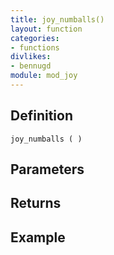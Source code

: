 ```yaml
---
title: joy_numballs()
layout: function
categories:
- functions
divlikes:
- bennugd
module: mod_joy
---
```


## Definition

    joy_numballs ( )

## Parameters

## Returns

## Example
